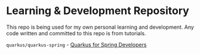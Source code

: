 # Learning & Development Repository

This repo is being used for my own personal learning and development. Any code written and committed to this repo is from tutorials.

`quarkus/quarkus-spring` - [Quarkus for Spring Developers](https://developers.redhat.com/e-books/quarkus-spring-developers)